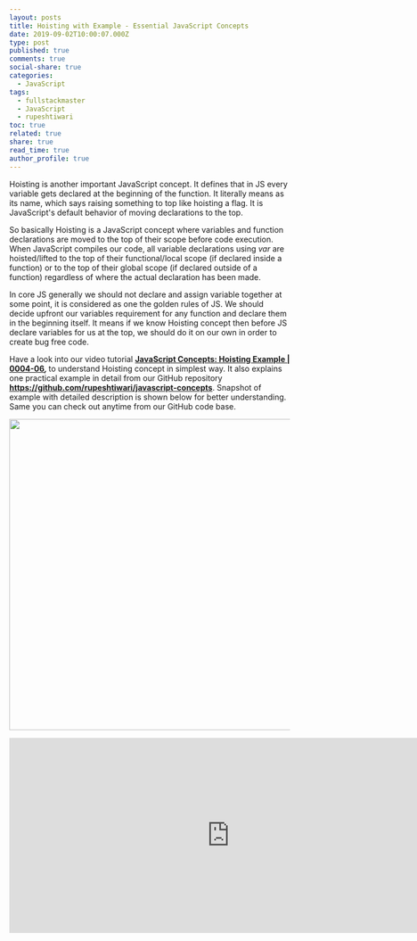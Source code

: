 ```yaml
---
layout: posts
title: Hoisting with Example - Essential JavaScript Concepts
date: 2019-09-02T10:00:07.000Z
type: post
published: true
comments: true
social-share: true
categories:
  - JavaScript
tags:
  - fullstackmaster
  - JavaScript
  - rupeshtiwari
toc: true
related: true
share: true
read_time: true
author_profile: true
---
```


<p>Hoisting is another important JavaScript concept. It defines that in JS every variable gets declared at the beginning of the function. It literally means as its name, which says raising something to top like hoisting a flag. It is JavaScript's default behavior of moving declarations to the top.</p>
<p>So basically Hoisting is a JavaScript concept where variables and function declarations are moved to the top of their scope before code execution. When JavaScript compiles our code, all variable declarations using <em>var</em> are hoisted/lifted to the top of their functional/local scope (if declared inside a function) or to the top of their global scope (if declared outside of a function) regardless of where the actual declaration has been made.</p>
<p>In core JS generally we should not declare and assign variable together at some point, it is considered as one the golden rules of JS. We should decide upfront our variables requirement for any function and declare them in the beginning itself. It means if we know Hoisting concept then before JS declare variables for us at the top, we should do it on our own in order to create bug free code.</p>
<p>Have a look into our video tutorial <strong><a href="https://www.youtube.com/watch?v=Wm3X_BvsdZE&amp;list=PLZed_adPqIJoGpa6R2QdJy9RnqmOIy1Qd&amp;index=6" target="_blank" rel="noopener noreferrer">JavaScript Concepts: Hoisting Example | 0004-06</a><em>, </em></strong>to understand Hoisting concept in simplest way. It also explains one practical example in detail from our GitHub repository <strong><a href="https://github.com/rupeshtiwari/javascript-concepts" target="_blank" rel="noopener noreferrer">https://github.com/rupeshtiwari/javascript-concepts</a></strong>. Snapshot of example with detailed description is shown below for better understanding. Same you can check out anytime from our GitHub code base.</p>
<p><img class="alignnone size-full wp-image-2552" src="{{ site.baseurl }}/assets/2019/09/JS-Hoisting.png" alt="" width="632" height="558" /></p>
<p><iframe src="https://www.youtube.com/embed/Wm3X_BvsdZE" width="790" height="350" frameborder="0" allowfullscreen="allowfullscreen"><span data-mce-type="bookmark" style="display: inline-block; width: 0px; overflow: hidden; line-height: 0;" class="mce_SELRES_start">﻿</span></iframe></p>
